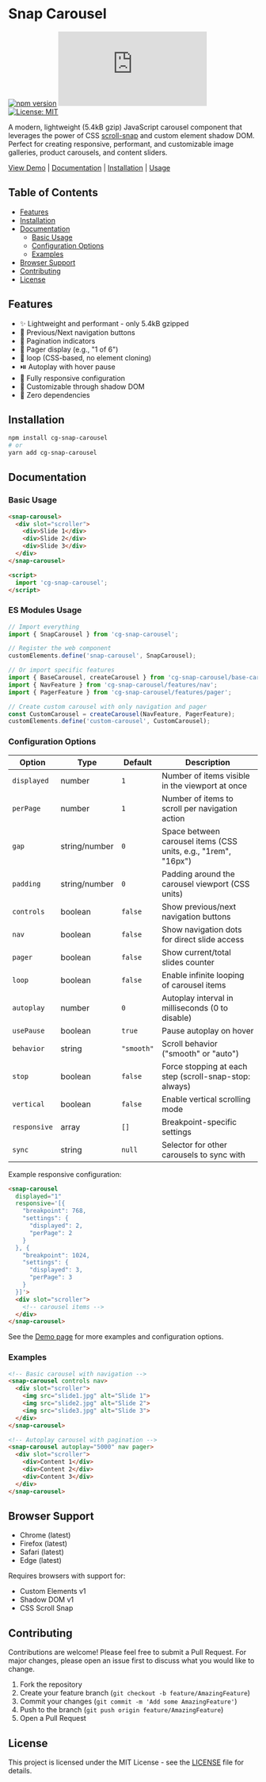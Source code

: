 # Snap Carousel

[![npm version](https://badge.fury.io/js/@cgsoft%2Fsnap-carousel.svg)](https://badge.fury.io/js/@cgsoft%2Fsnap-carousel)
[![gzip size](https://img.badgesize.io/https://unpkg.com/cg-snap-carousel/dist/snap-carousel.min.js?compression=gzip)](https://unpkg.com/cg-snap-carousel/dist/snap-carousel.min.js)
[![License: MIT](https://img.shields.io/badge/License-MIT-yellow.svg)](https://opensource.org/licenses/MIT)

A modern, lightweight (5.4kB gzip) JavaScript carousel component that leverages the power of CSS [scroll-snap](https://developer.mozilla.org/en-US/docs/Web/CSS/scroll-snap-type) and custom element shadow DOM. Perfect for creating responsive, performant, and customizable image galleries, product carousels, and content sliders.

[View Demo](https://corentin-gautier.github.io/snap-carousel/) | [Documentation](#documentation) | [Installation](#installation) | [Usage](#usage)

## Table of Contents
- [Features](#features)
- [Installation](#installation)
- [Documentation](#documentation)
  - [Basic Usage](#basic-usage)
  - [Configuration Options](#configuration-options)
  - [Examples](#examples)
- [Browser Support](#browser-support)
- [Contributing](#contributing)
- [License](#license)

## Features
- ✨ Lightweight and performant - only 5.4kB gzipped
- 🎯 Previous/Next navigation buttons
- 📍 Pagination indicators
- 🔢 Pager display (e.g., "1 of 6")
- 🔄 loop (CSS-based, no element cloning)
- ⏯️ Autoplay with hover pause
- 📱 Fully responsive configuration
- 🎨 Customizable through shadow DOM
- 🚀 Zero dependencies

## Installation

```bash
npm install cg-snap-carousel
# or
yarn add cg-snap-carousel
```

## Documentation

### Basic Usage

```html
<snap-carousel>
  <div slot="scroller">
    <div>Slide 1</div>
    <div>Slide 2</div>
    <div>Slide 3</div>
  </div>
</snap-carousel>

<script>
  import 'cg-snap-carousel';
</script>
```

### ES Modules Usage

```javascript
// Import everything
import { SnapCarousel } from 'cg-snap-carousel';

// Register the web component
customElements.define('snap-carousel', SnapCarousel);

// Or import specific features
import { BaseCarousel, createCarousel } from 'cg-snap-carousel/base-carousel';
import { NavFeature } from 'cg-snap-carousel/features/nav';
import { PagerFeature } from 'cg-snap-carousel/features/pager';

// Create custom carousel with only navigation and pager
const CustomCarousel = createCarousel(NavFeature, PagerFeature);
customElements.define('custom-carousel', CustomCarousel);
```

### Configuration Options

| Option | Type | Default | Description |
|--------|------|---------|-------------|
| `displayed` | number | `1` | Number of items visible in the viewport at once |
| `perPage` | number | `1` | Number of items to scroll per navigation action |
| `gap` | string/number | `0` | Space between carousel items (CSS units, e.g., "1rem", "16px") |
| `padding` | string/number | `0` | Padding around the carousel viewport (CSS units) |
| `controls` | boolean | `false` | Show previous/next navigation buttons |
| `nav` | boolean | `false` | Show navigation dots for direct slide access |
| `pager` | boolean | `false` | Show current/total slides counter |
| `loop` | boolean | `false` | Enable infinite looping of carousel items |
| `autoplay` | number | `0` | Autoplay interval in milliseconds (0 to disable) |
| `usePause` | boolean | `true` | Pause autoplay on hover |
| `behavior` | string | `"smooth"` | Scroll behavior ("smooth" or "auto") |
| `stop` | boolean | `false` | Force stopping at each step (scroll-snap-stop: always) |
| `vertical` | boolean | `false` | Enable vertical scrolling mode |
| `responsive` | array | `[]` | Breakpoint-specific settings |
| `sync` | string | `null` | Selector for other carousels to sync with |

Example responsive configuration:
```html
<snap-carousel
  displayed="1"
  responsive='[{
    "breakpoint": 768,
    "settings": {
      "displayed": 2,
      "perPage": 2
    }
  }, {
    "breakpoint": 1024,
    "settings": {
      "displayed": 3,
      "perPage": 3
    }
  }]'>
  <div slot="scroller">
    <!-- carousel items -->
  </div>
</snap-carousel>
```

See the [Demo page](https://corentin-gautier.github.io/snap-carousel/) for more examples and configuration options.

### Examples

```html
<!-- Basic carousel with navigation -->
<snap-carousel controls nav>
  <div slot="scroller">
    <img src="slide1.jpg" alt="Slide 1">
    <img src="slide2.jpg" alt="Slide 2">
    <img src="slide3.jpg" alt="Slide 3">
  </div>
</snap-carousel>

<!-- Autoplay carousel with pagination -->
<snap-carousel autoplay="5000" nav pager>
  <div slot="scroller">
    <div>Content 1</div>
    <div>Content 2</div>
    <div>Content 3</div>
  </div>
</snap-carousel>
```

## Browser Support

- Chrome (latest)
- Firefox (latest)
- Safari (latest)
- Edge (latest)

Requires browsers with support for:
- Custom Elements v1
- Shadow DOM v1
- CSS Scroll Snap

## Contributing

Contributions are welcome! Please feel free to submit a Pull Request. For major changes, please open an issue first to discuss what you would like to change.

1. Fork the repository
2. Create your feature branch (`git checkout -b feature/AmazingFeature`)
3. Commit your changes (`git commit -m 'Add some AmazingFeature'`)
4. Push to the branch (`git push origin feature/AmazingFeature`)
5. Open a Pull Request

## License

This project is licensed under the MIT License - see the [LICENSE](LICENSE) file for details.
